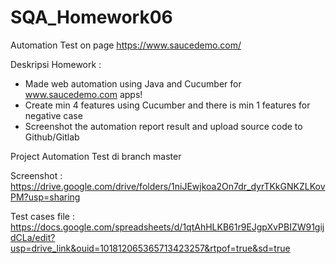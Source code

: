 # SQA_Homework06
Automation Test on page https://www.saucedemo.com/

Deskripsi Homework :
- Made web automation using Java and Cucumber for www.saucedemo.com apps!
- Create min 4 features using Cucumber and there is min 1 features for negative case
- Screenshot the automation report result and upload source code to Github/Gitlab

Project Automation Test di branch master

Screenshot :
https://drive.google.com/drive/folders/1niJEwjkoa2On7dr_dyrTKkGNKZLKovPM?usp=sharing

Test cases file :
https://docs.google.com/spreadsheets/d/1qtAhHLKB61r9EJgpXvPBIZW91gijdCLa/edit?usp=drive_link&ouid=101812065365713423257&rtpof=true&sd=true
